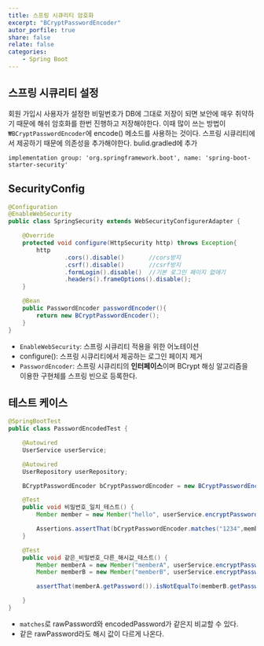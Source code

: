 ```yaml
---
title: 스프링 시큐리티 암호화
excerpt: "BCryptPasswordEncoder"
autor_porfile: true
share: false
relate: false
categories:
    - Spring Boot
---
```


## 스프링 시큐리티 설정
회원 가입시 사용자가 설정한 비밀번호가 DB에 그대로 저장이 되면 보안에 매우 취약하기 때문에 해쉬 암호화를 한번 진행하고 저장해야한다. 이때 많이 쓰는 방법이 `₩BCryptPasswordEncoder`에 encode() 메소드를 사용하는 것이다. 스프링 시큐리티에서 제공하기 때문에 의존성을 추가해야한다.
bulid.gradled에 추가
~~~
implementation group: 'org.springframework.boot', name: 'spring-boot-starter-security'
~~~

## SecurityConfig
~~~java
@Configuration
@EnableWebSecurity
public class SpringSecurity extends WebSecurityConfigurerAdapter {

    @Override
    protected void configure(HttpSecurity http) throws Exception{
        http
                .cors().disable()		//cors방지
                .csrf().disable()		//csrf방지
                .formLogin().disable()	//기본 로그인 페이지 없애기
                .headers().frameOptions().disable();
    }

    @Bean
    public PasswordEncoder passwordEncoder(){
        return new BCryptPasswordEncoder();
    }
}
~~~

* `EnableWebSecurity`: 스프링 시큐리티 적용을 위한 어노테이션
* configure(): 스프링 시큐리티에서 제공하는 로그인 페이지 제거
* `PasswordEncoder`: 스프링 시큐리티의 **인터페이스**이며 BCrypt 해싱 알고리즘을 이용한 구현체를 스프링 빈으로 등록한다.

## 테스트 케이스
~~~java
@SpringBootTest
public class PasswordEncodedTest {

    @Autowired
    UserService userService;

    @Autowired
    UserRepository userRepository;

    BCryptPasswordEncoder bCryptPasswordEncoder = new BCryptPasswordEncoder();

    @Test
    public void 비밀번호_일치_테스트() {
        Member member = new Member("hello", userService.encryptPassword("1234"), "email","pic");

        Assertions.assertThat(bCryptPasswordEncoder.matches("1234",member.getPassword())).isEqualTo(true);
    }

    @Test
    public void 같은_비밀번호_다른_해시값_테스트() {
        Member memberA = new Member("memberA", userService.encryptPassword("1234"), "email","pic");
        Member memberB = new Member("memberB", userService.encryptPassword("1234"), "email", "pic");

        assertThat(memberA.getPassword()).isNotEqualTo(memberB.getPassword()); // 값이 다르면 성공

    }
}
~~~

* `matches`로 rawPassword와 encodedPassword가 같은지 비교할 수 있다. 
* 같은 rawPassword라도 해시 값이 다르게 나온다.
